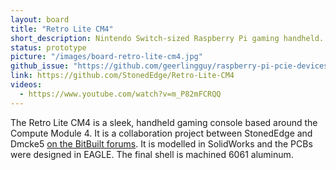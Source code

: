 ```yaml
---
layout: board
title: "Retro Lite CM4"
short_description: Nintendo Switch-sized Raspberry Pi gaming handheld.
status: prototype
picture: "/images/board-retro-lite-cm4.jpg"
github_issue: "https://github.com/geerlingguy/raspberry-pi-pcie-devices/issues/25#issuecomment-775261566"
link: https://github.com/StonedEdge/Retro-Lite-CM4
videos:
  - https://www.youtube.com/watch?v=m_P82mFCRQQ
---
```

The Retro Lite CM4 is a sleek, handheld gaming console based around the Compute Module 4. It is a collaboration project between StonedEdge and Dmcke5 [on the BitBuilt forums](https://bitbuilt.net/forums/index.php?threads/retro-lite-cm4-a-stonededge-and-dmcke5-collaboration.3934/). It is modelled in SolidWorks and the PCBs were designed in EAGLE. The final shell is machined 6061 aluminum.
